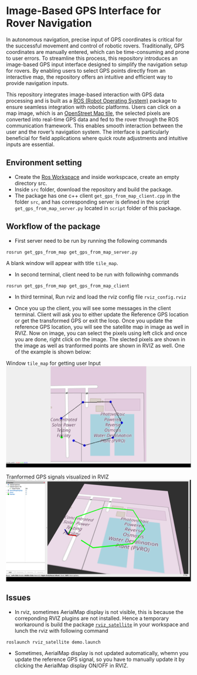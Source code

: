 # Image-Based GPS Interface for Rover Navigation
In autonomous navigation, precise input of GPS coordinates is critical for the successful movement and control of robotic rovers. Traditionally, GPS coordinates are manually entered, which can be time-consuming and prone to user errors. To streamline this process, this repository introduces an image-based GPS input interface designed to simplify the navigation setup for rovers. By enabling users to select GPS points directly from an interactive map, the repository offers an intuitive and efficient way to provide navigation inputs.

This repository integrates image-based interaction with GPS data processing and is built as a [ROS (Robot Operating System)](http://wiki.ros.org/noetic/Installation/Ubuntu) package to ensure seamless integration with robotic platforms. Users can click on a map image, which is an [OpenStreet Map tile](https://www.openstreetmap.org/), the selected pixels are converted into real-time GPS data and fed to the rover through the ROS communication framework. This enables smooth interaction between the user and the rover’s navigation system. The interface is particularly beneficial for field applications where quick route adjustments and intuitive inputs are essential.



	
	
## Environment setting
* Create the [Ros Workspace](http://wiki.ros.org/catkin/Tutorials/create_a_workspace) and inside workspcace, create an empty directory src.
* Inside `src` folder, download the repository and build the package.
* The package has one c++ client `get_gps_from_map_client.cpp` in the folder `src`, and has corresponding server is defined in the script `get_gps_from_map_server.py` located in `script` folder of this package.



## Workflow of the package
* First server need to be run by running the following commands
```
rosrun get_gps_from_map get_gps_from_map_server.py
```
A blank window will appear with title `tile_map`.

* In second terminal, client need to be run with followinhg commands
```
rosrun get_gps_from_map get_gps_from_map_client
```

* In third terminal, Run rviz and load the rviz config file `rviz_config.rviz`

		
* Once you up the client, you will see some messages in the client terminal. Client will ask you to either update the Reference GPS location or get the transformed GPS or exit the loop. Once you update the reference GPS location, you will see the satellite map in image as well in RVIZ. Now on image, you can select the pixels using left click and once you are done, right click on the image. The slected pixels are shown in the image as well as tranformed points are shown in RVIZ as well. One of the example is shown below:
 
 
 
Window `tile_map` for getting user Input
![Alt text](.tile_map.png?raw=true "User Interface")




Tranformed GPS signals visualized in RVIZ
![Alt text](.Rviz.png?raw=true "RVIZ")



## Issues
* In rviz, sometimes AerialMap display is not visible, this is because the correponding RVIZ plugins are not installed. Hence a temporary workaround is build the package [`rviz_satellite`](https://github.com/nobleo/rviz_satellite/tree/ros1) in your workspace and lunch the rviz with following command
```
roslaunch rviz_satellite demo.launch
```

* Sometimes, AerialMap display is not updated automatically, whemn you update the reference GPS signal, so you have to manually update it by clicking the AerialMap display ON/OFF in RVIZ.
